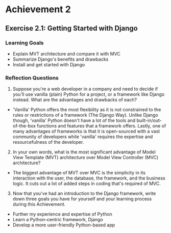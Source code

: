 # Achievement 2

## Exercise 2.1: Getting Started with Django
### Learning Goals
- Explain MVT architecture and compare it with MVC
- Summarize Django's benefits and drawbacks
- Install and get started with Django

### Reflection Questions
1. Suppose you're a web developer in a company and need to decide if you'll use vanilla (plain) Python for a project, or a framework like Django instead. What are the advantages and drawbacks of each?

- 'Vanilla' Python offers the most flexibility as it is not constrained to the rules or restrictions of a framework (The Django Way). Unlike Django though, 'vanilla' Python doesn't have a lot of the tools and built-in/out-of-the-box functions and features that a framework offers. Lastly, one of many advantages of frameworks is that it is open-sourced with a vast community of developers while 'vanilla' requires the expertise and resourcefulness of the developer.

2. In your own words, what is the most significant advantage of Model View Template (MVT) architecture over Model View Controller (MVC) architecture?

- The biggest advantage of MVT over MVC is the simplicity in its interaction with the user, the database, the framework, and the business logic. It cuts out a lot of added steps in coding that's required of MVC.

3. Now that you've had an introduction to the Django framework, write down three goals you have for yourself and your learning process during this Achievement.

- Further my experience and expertise of Python
- Learn a Python-centric framework, Django
- Develop a more user-friendly Python-based app